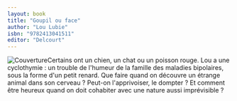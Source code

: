 ```yaml
---
layout: book
title: "Goupil ou face"
author: "Lou Lubie"
isbn: "9782413041511"
editor: "Delcourt"
---
```

![Couverture](/img/9782413041511.jpg)Certains ont un chien, un chat ou un poisson rouge. Lou a une cyclothymie : un trouble de l'humeur de la famille des maladies bipolaires, sous la forme d'un petit renard. Que faire quand on découvre un étrange animal dans son cerveau ? Peut-on l'apprivoiser, le dompter ? Et comment être heureux quand on doit cohabiter avec une nature aussi imprévisible ?
